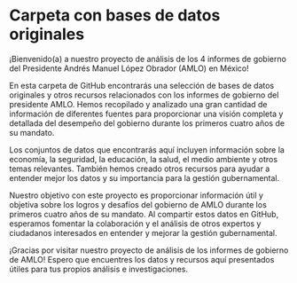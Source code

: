 
# Carpeta con bases de datos originales

¡Bienvenido(a) a nuestro proyecto de análisis de los 4 informes de gobierno del Presidente Andrés Manuel López Obrador (AMLO) en México!

En esta carpeta de GitHub encontrarás una selección de bases de datos originales y otros recursos relacionados con los informes de gobierno del presidente AMLO. Hemos recopilado y analizado una gran cantidad de información de diferentes fuentes para proporcionar una visión completa y detallada del desempeño del gobierno durante los primeros cuatro años de su mandato.

Los conjuntos de datos que encontrarás aquí incluyen información sobre la economía, la seguridad, la educación, la salud, el medio ambiente y otros temas relevantes. También hemos creado otros recursos para ayudar a entender mejor los datos y su importancia para la gestión gubernamental.

 Nuestro objetivo con este proyecto es proporcionar información útil y objetiva sobre los logros y desafíos del gobierno de AMLO durante los primeros cuatro años de su mandato. Al compartir estos datos en GitHub, esperamos fomentar la colaboración y el análisis de otros expertos y ciudadanos interesados en entender y mejorar la gestión gubernamental.

¡Gracias por visitar nuestro proyecto de análisis de los informes de gobierno de AMLO! Espero que encuentres los datos y recursos aquí presentados útiles para tus propios análisis e investigaciones.
